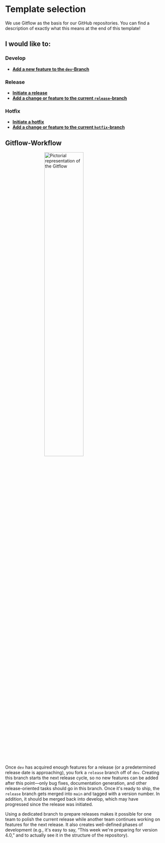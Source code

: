 <!--
##########################################################################
############################# ⚠️ ATTENTION ⚠️ ############################

⚠️ Please switch to the `Preview`-Tab and follow the instructions there ⚠️

############################# ⚠️ ATTENTION ⚠️ #############################
##########################################################################
-->

# Template selection
We use Gitflow as the basis for our GitHub repositories. You can find a description of exactly what this means at the end of this template!

## I would like to:

### Develop
- **[Add a new feature to the `dev`-Branch](https://web.de)**

### Release
- **[Initiate a release](?expand=1&template=initiate_a_release.md)**
- **[Add a change or feature to the current `release`-branch](https://web.de)**

### Hotfix
- **[Initiate a hotfix](?expand=1&template=initiate_a_release.md)**
- **[Add a change or feature to the current `hotfix`-branch](https://web.de)**


## Gitflow-Workflow
<img src="https://wac-cdn.atlassian.com/dam/jcr:cc0b526e-adb7-4d45-874e-9bcea9898b4a/04%20Hotfix%20branches.svg?cdnVersion=1424" alt="Pictorial representation of the Gitflow" height=auto width="50%" style="display:block; margin: 1em auto">

Once `dev` has acquired enough features for a release (or a predetermined release date is approaching), you fork a `release` branch off of `dev`. Creating this branch starts the next release cycle, so no new features can be added after this point—only bug fixes, documentation generation, and other release-oriented tasks should go in this branch. Once it's ready to ship, the `release` branch gets merged into `main` and tagged with a version number. In addition, it should be merged back into develop, which may have progressed since the release was initiated.

Using a dedicated branch to prepare releases makes it possible for one team to polish the current release while another team continues working on features for the next release. It also creates well-defined phases of development (e.g., it's easy to say, “This week we're preparing for version 4.0,” and to actually see it in the structure of the repository).
